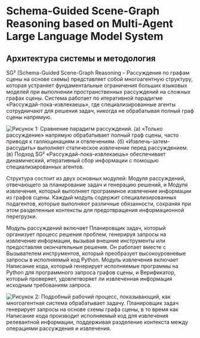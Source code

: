 # Schema-Guided Scene-Graph Reasoning based on Multi-Agent Large Language Model System

## Архитектура системы и методология

SG² (Schema-Guided Scene-Graph Reasoning – Рассуждения по графам сцены на основе схемы) представляет собой многоагентную структуру, которая устраняет фундаментальные ограничения больших языковых моделей при выполнении пространственных рассуждений на сложных графах сцены. Система работает по итеративной парадигме «Рассуждай-пока-извлекаешь», где специализированные агенты сотрудничают для решения задач, никогда не обрабатывая полный граф сцены напрямую.

![Рисунок 1: Сравнение парадигм рассуждений. (а) «Только рассуждение» напрямую обрабатывает полный граф сцены, часто приводя к галлюцинациям и отвлечениям. (б) «Извлечь-затем-рассудить» выполняет статическое извлечение перед рассуждением. (в) Подход SG² «Рассуждай-пока-извлекаешь» обеспечивает динамический, итеративный сбор информации с помощью специализированных агентов.](https://raw.githubusercontent.com/Verbasik/Weekly-arXiv-ML-AI-Research-Review/refs/heads/develop/2025/week-36/assets/Image-01.png)

Структура состоит из двух основных модулей: Модуля рассуждений, отвечающего за планирование задач и генерацию решений, и Модуля извлечения, который выполняет программное извлечение информации из графов сцены. Каждый модуль содержит специализированных подагентов, которые выполняют различные обязанности, сохраняя при этом разделенные контексты для предотвращения информационной перегрузки.

Модуль рассуждений включает Планировщик задач, который организует процесс решения проблем, генерируя запросы на извлечение информации, вызывая внешние инструменты или предоставляя окончательные решения. Он работает вместе с Вызывателем инструментов, который преобразует высокоуровневые запросы в исполняемый код Python. Модуль извлечения включает Написание кода, который генерирует исполняемые программы на Python для программного запроса графов сцены, и Верификатор, который проверяет, удовлетворяет ли извлеченная информация исходным требованиям запроса.

![Рисунок 2: Подробный рабочий процесс, показывающий, как многоагентная система обрабатывает задачу. Планировщик задач генерирует запросы на основе схемы графа сцены, в то время как Написание кода производит исполняемый код для извлечения релевантной информации, поддерживая разделение контекста между операциями рассуждения и извлечения.](https://raw.githubusercontent.com/Verbasik/Weekly-arXiv-ML-AI-Research-Review/refs/heads/develop/2025/week-36/assets/Image-02.png)